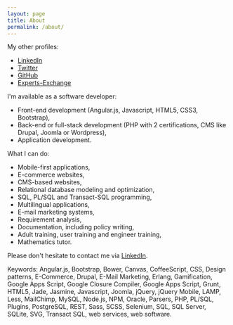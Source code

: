 ```yaml
---
layout: page
title: About
permalink: /about/
---
```


My other profiles:

* [LinkedIn](https://ch.linkedin.com/in/francoiscardinaux)
* [Twitter](https://twitter.com/fcardinaux)
* [GitHub](https://github.com/fcardinaux)
* [Experts-Exchange](http://www.experts-exchange.com/members/fcardinaux.html)

I'm available as a software developer:

* Front-end development (Angular.js, Javascript, HTML5, CSS3, Bootstrap),
* Back-end or full-stack development (PHP with 2 certifications, CMS like Drupal, Joomla or Wordpress),
* Application development.

What I can do:

* Mobile-first applications,
* E-commerce websites,
* CMS-based websites,
* Relational database modeling and optimization,
* SQL, PL/SQL and Transact-SQL programming,
* Multilingual applications,
* E-mail marketing systems,
* Requirement analysis,
* Documentation, including policy writing,
* Adult training, user training and engineer training,
* Mathematics tutor.

Please don't hesitate to contact me via
[LinkedIn](https://ch.linkedin.com/in/francoiscardinaux).

Keywords: Angular.js, Bootstrap, Bower, Canvas, CoffeeScript, CSS, Design patterns, E-Commerce, Drupal, E-Mail Marketing, Erlang, Gamification, Google Apps Script, Google Closure Compiler, Google Apps Script, Grunt, HTML5, Jade, Jasmine, Javascript, Joomla, jQuery, jQuery Mobile, LAMP, Less, MailChimp, MySQL, Node.js, NPM, Oracle, Parsers, PHP, PL/SQL, Plugins, PostgreSQL, REST, Sass, SCSS, Selenium, SQL, SQL Server, SQLite, SVG, Transact SQL, web services, web software.
